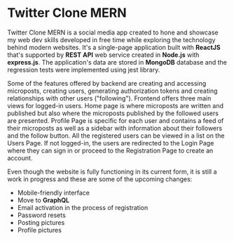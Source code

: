 # Twitter Clone MERN

Twitter Clone MERN is a social media app created to hone and showcase my web dev skills developed in free time while exploring the technology behind modern websites. It's a single-page application built with **ReactJS** that's supported by **REST API** web service created in **Node.js** with **express.js**. The application's data are stored in **MongoDB** database and the regression tests were implemented using jest library.

Some of the features offered by backend are creating and accessing microposts, creating users, generating authorization tokens and creating relationships with other users ("following").
Frontend offers three main views for logged-in users. Home page is where microposts are written and published but also where the microposts published by the followed users are presented. Profile Page is specific for each user and contains a feed of their microposts as well as a sidebar with information about their followers and the follow button. All the registered users can be viewed in a list on the Users Page. If not logged-in, the users are redirected to the Login Page where they can sign in or proceed to the Registration Page to create an account. 

Even though the website is fully functioning in its current form, it is still a work in progress and these are some of the upcoming changes:
- Mobile-friendly interface
- Move to **GraphQL**
- Email activation in the process of registration
- Password resets
- Posting pictures
- Profile pictures
